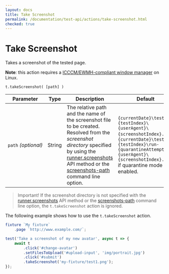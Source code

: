```yaml
---
layout: docs
title: Take Screenshot
permalink: /documentation/test-api/actions/take-screenshot.html
checked: true
---
```

# Take Screenshot

Takes a screenshot of the tested page.

**Note**: this action requires a [ICCCM/EWMH-compliant window manager](https://en.wikipedia.org/wiki/Comparison_of_X_window_managers) on Linux.

```text
t.takeScreenshot( [path] )
```

Parameter           | Type   | Description                                                                                           | Default
------------------- | ------ | ----------------------------------------------------------------------------------------------------- | ----------
`path`&#160;*(optional)* | String | The relative path and the name of the screenshot file to be created. Resolved from the *screenshot directory* specified by using the [runner.screenshots](../../using-testcafe/programming-interface/runner.md#screenshots) API method or the [screenshots-path](../../using-testcafe/command-line-interface.md#-s-path---screenshots-path) command line option. | `{currentDate}\test-{testIndex}\{userAgent}\{screenshotIndex}.png`; `{currentDate}\test-{testIndex}\run-{quarantineAttempt}\{userAgent}\{screenshotIndex}.png` if quarantine mode is enabled.

> Important! If the screenshot directory is not specified with the [runner.screenshots](../../using-testcafe/programming-interface/runner.md#screenshots) API method or the [screenshots-path](../../using-testcafe/command-line-interface.md#-s-path---screenshots-path) command line option,
> the `t.takeScreenshot` action is ignored.

The following example shows how to use the `t.takeScreenshot` action.

```js
fixture `My fixture`
    .page `http://www.example.com/`;

test('Take a screenshot of my new avatar', async t => {
    await t
        .click('#change-avatar')
        .setFilesToUpload('#upload-input', 'img/portrait.jpg')
        .click('#submit')
        .takeScreenshot('my-fixture/test1.png');
});
```
